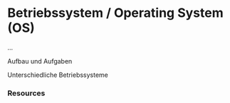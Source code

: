 # Betriebssystem / Operating System (OS)

...

Aufbau und Aufgaben

Unterschiedliche Betriebssysteme


### Resources

